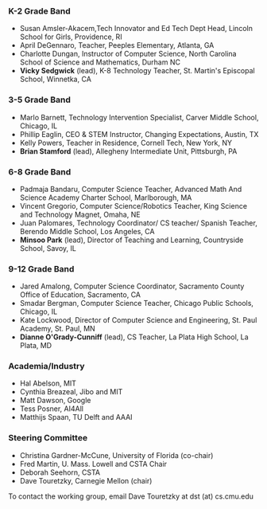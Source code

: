 ### K-2 Grade Band ###
* Susan Amsler-Akacem,Tech Innovator and Ed Tech Dept Head, Lincoln School for Girls, Providence, RI
* April DeGennaro, Teacher, Peeples Elementary, Atlanta, GA
* Charlotte Dungan, Instructor of Computer Science, North Carolina School of Science and Mathematics, Durham NC
* **Vicky Sedgwick** (lead), K-8 Technology Teacher, St. Martin's Episcopal School, Winnetka, CA

### 3-5 Grade Band ###
* Marlo Barnett, Technology Intervention Specialist, Carver Middle School, Chicago, IL
* Phillip Eaglin, CEO & STEM Instructor, Changing Expectations, Austin, TX
* Kelly Powers, Teacher in Residence, Cornell Tech, New York, NY
* **Brian Stamford** (lead), Allegheny Intermediate Unit, Pittsburgh, PA

### 6-8 Grade Band ###
* Padmaja Bandaru, Computer Science Teacher, Advanced Math And Science Academy Charter School, Marlborough, MA
* Vincent Gregorio, Computer Science/Robotics Teacher, King Science and Technology Magnet, Omaha, NE
* Juan Palomares, Technology Coordinator/ CS teacher/ Spanish Teacher, Berendo Middle School, Los Angeles, CA
* **Minsoo Park** (lead), Director of Teaching and Learning, Countryside School, Savoy, IL

### 9-12 Grade Band ###
* Jared Amalong, Computer Science Coordinator, Sacramento County Office of Education, Sacramento, CA
* Smadar Bergman, Computer Science Teacher, Chicago Public Schools, Chicago, IL
* Kate Lockwood, Director of Computer Science and Engineering, St. Paul Academy, St. Paul, MN
* **Dianne O'Grady-Cunniff** (lead), CS Teacher, La Plata High School, La Plata, MD

### Academia/Industry
* Hal Abelson, MIT
* Cynthia Breazeal, Jibo and MIT
* Matt Dawson, Google
* Tess Posner, AI4All
* Matthijs Spaan, TU Delft and AAAI

### Steering Committee ###
* Christina Gardner-McCune, University of Florida (co-chair)
* Fred Martin, U. Mass. Lowell and CSTA Chair
* Deborah Seehorn, CSTA
* Dave Touretzky, Carnegie Mellon (chair)

To contact the working group, email Dave Touretzky at dst (at) cs.cmu.edu